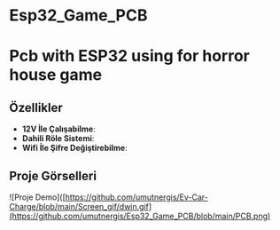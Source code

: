 # Esp32_Game_PCB
# Pcb with ESP32 using for horror house game

## Özellikler
- **12V İle Çalışabilme**:
- **Dahili Röle Sistemi**:
- **Wifi İle Şifre Değiştirebilme**:


## Proje Görselleri
![Proje Demo]([https://github.com/umutnergis/Ev-Car-Charge/blob/main/Screen_gif/dwin.gif](https://github.com/umutnergis/Esp32_Game_PCB/blob/main/PCB.png)
